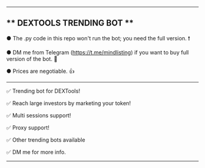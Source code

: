 
---------------------------------------------------------------------------------------------------------------

** DEXTOOLS TRENDING BOT **
---------------------------------------------------------------------------------------------------------------

● The .py code in this repo won't run the bot; you need the full version. ❗

● DM me from Telegram (https://t.me/mindlisting) if you want to buy full version of the bot. 💬

● Prices are negotiable. 👍

---------------------------------------------------------------------------------------------------------------

✅ Trending bot for DEXTools!

✅ Reach large investors by marketing your token!

✅ Multi sessions support!

✅ Proxy support!

✅ Other trending bots available

✅ DM me for more info.

---------------------------------------------------------------------------------------------------------------

